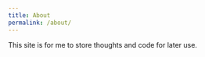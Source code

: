 ```yaml
---
title: About
permalink: /about/
---
```

This site is for me to store thoughts and code for later use.
